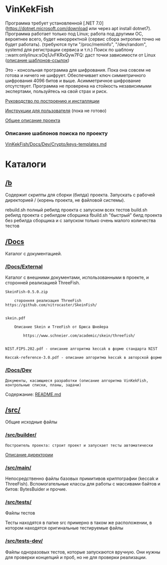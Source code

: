 # VinKekFish

Программа требует установленной [.NET 7.0](https://dotnet.microsoft.com/download или через apt install dotnet7).
Программа работает только под Linux; работа под другими ОС, вероятнее всего, будет некорректной (сервис сбора энтропии точно не будет работать).
(требуются пути "/proc/meminfo", "/dev/random", systemd для регистрации сервиса и т.п.)
    Поиск по шаблону ::warn:onlylinux:sOq1JvFKRxQyw7FQ: даст точки зависимости от Linux ([описание шаблонов-ссылок](./Docs/Dev/Crypto/keys-templates.md))

Это - консольная программа для шифрования. Пока она совсем не готова и ничего не шифрует.
Обеспечивает ключ симметричного шифрования 4096 битов и выше. Асимметричное шифрование отсутствует.
Программа не проверена на стойкость независимыми экспертами, пользуйтесь на свой страх и риск.


[Руководство по построению и инсталляции](./build.md)

[Инструкции для пользователя](src/main/5%20main-crypto/exe/auto/top-commands.md) (пока не готово)

[Общее описание проекта](https://github.com/VinKekFish)



### Описание шаблонов поиска по проекту

[VinKekFish/Docs/Dev/Crypto/keys-templates.md](./Docs/Dev/Crypto/keys-templates.md)

# Каталоги


## [/b](/b)
Содержит скрипты для сборки (билда) проекта. Запускать с рабочей директорией / (корень проекта, не файловой системы).

rebuild.sh
            полный ребилд проекта с запуском всех тестов
build.sh 
            ребилд проекта с ребилдом сборшика
fbuild.sh
            "быстрый" билд проекта без ребилда сборщика и с запуском только очень малого количества тестов


## [/Docs](Docs)

Каталог с документацией.

### [/Docs/External](Docs/External)

Каталог с внешними документами, использованными в проекте, и сторонней реализацией ThreeFish.

    SkeinFish-0.5.0.zip

        сторонняя реализация ThreeFish https://github.com/nitrocaster/SkeinFish/


    skein.pdf

        Описание Skein и TreeFish от Брюса Шнейера

            https://www.schneier.com/academic/skein/threefish/


    NIST.FIPS.202.pdf - описание алгоритма keccak в форме стандарта NIST

    Keccak-reference-3.0.pdf - описание алгоритма keccak в авторской форме


### [/Docs/Dev](Docs/Dev)
    
	Документы, касающиеся разработки (описание алгоритма VinKekFish, контрольные списки, планы, задачи)

Содержание: [README.md](./Docs/Dev/README.md)


## [/src/](src)

Общие исходные файлы

### [/src/builder/](src/builder/)
	Построитель проекта: строит проект и запускает тесты автоматически
[Описание директории](src/builder/README.md)

### [/src/main/](src/main/README.md)
Непосредственно файлы базовых примитивов криптографии (keccak и ThreeFish).
Вспомогательные классы для работы с массивами байтов и битов: BytesBuider и прочие.

### [/src/tests/](src/tests/)
Файлы тестов

Тесты находятся в папке src примерно в таком же расположении, в котором находятся оригинальные тестируемые файлы

### [/src/tests-dev/](src/tests-dev/)
Файлы одноразовых тестов, которые запускаются вручную. Они нужны для проверки концепций и проб, но не для проверки реализации.
